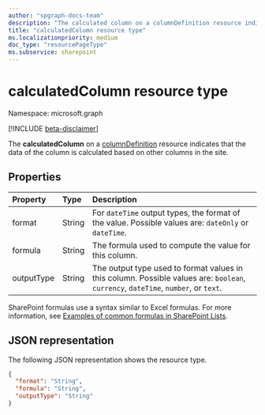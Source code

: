 ```yaml
---
author: "spgraph-docs-team"
description: "The calculated column on a columnDefinition resource indicates that the data of the column is calculated based on other columns in the site."
title: "calculatedColumn resource type"
ms.localizationpriority: medium
doc_type: "resourcePageType"
ms.subservice: sharepoint
---
```


# calculatedColumn resource type

Namespace: microsoft.graph

[!INCLUDE [beta-disclaimer](../../includes/beta-disclaimer.md)]

The **calculatedColumn** on a [columnDefinition](columndefinition.md) resource indicates that the data of the column is calculated based on other columns in the site.

## Properties

| Property       | Type   | Description                                                                                                                  |
| :------------- | :----- | :--------------------------------------------------------------------------------------------------------------------------- |
| format     | String | For `dateTime` output types, the format of the value. Possible values are: `dateOnly` or `dateTime`.                               |
| formula    | String | The formula used to compute the value for this column.                                                                       |
| outputType | String | The output type used to format values in this column. Possible values are: `boolean`, `currency`, `dateTime`, `number`, or `text`. |

SharePoint formulas use a syntax similar to Excel formulas. For more information, see [Examples of common formulas in SharePoint Lists][SPFormulas].

[SPFormulas]: https://support.office.com/article/Examples-of-common-formulas-in-SharePoint-Lists-d81f5f21-2b4e-45ce-b170-bf7ebf6988b3

## JSON representation

The following JSON representation shows the resource type.

<!-- { "blockType": "resource", "@odata.type": "microsoft.graph.calculatedColumn" } -->

```json
{
  "format": "String",
  "formula": "String",
  "outputType": "String"
}
```

<!--
{
  "type": "#page.annotation",
  "description": "",
  "keywords": "",
  "section": "documentation",
  "tocPath": "Resources/CalculatedColumn",
  "suppressions": []
}
-->
